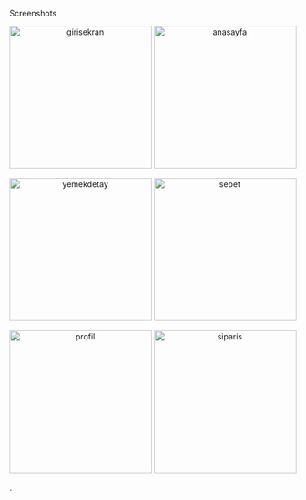 
Screenshots
<p align="center">
<img src="https://user-images.githubusercontent.com/56016998/154848378-4d0f20ae-56e0-4ea8-9897-8a5675eaff37.png" width="250" title="girisekran">

<img src="https://user-images.githubusercontent.com/56016998/154848301-a01d460b-1d60-48c0-91c9-1c8c3dc1c3f2.png" width="250" title="anasayfa">
 </p>
 <p align="center">
<img src="https://user-images.githubusercontent.com/56016998/154848480-7985c59e-cb42-4b51-b5e3-d6c74fd1ecb3.png" width="250" title="yemekdetay">

<img src="https://user-images.githubusercontent.com/56016998/154848499-fe0a1d7e-0080-490d-918c-7e7427c415a9.png" width="250" title="sepet">
 </p>
 <p align="center">
<img src="https://user-images.githubusercontent.com/56016998/154848551-a05f063b-f258-44cc-b45d-3b7953ef474a.png" width="250" title="profil">

<img src="https://user-images.githubusercontent.com/56016998/154848553-0e9ce710-3f30-4cf6-bdd6-962447ceadbc.png" width="250" title="siparis">
 </p>

.

